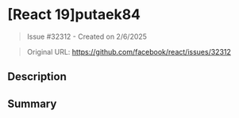 # [React 19]putaek84

> Issue #32312 - Created on 2/6/2025

> Original URL: https://github.com/facebook/react/issues/32312

## Description

## Summary

<!--
  Please provide a CodeSandbox (https://codesandbox.io/s/new), a link to a
  repository on GitHub, or provide a minimal code example that reproduces the
  problem. You may provide a screenshot of the application if you think it is
  relevant to your bug report. Here are some tips for providing a minimal
  example: https://stackoverflow.com/help/mcve.
-->


